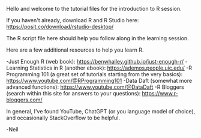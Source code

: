 Hello and welcome to the tutorial files for the introduction to R session.

If you haven't already, download R and R Studio here: https://posit.co/download/rstudio-desktop/

The R script file here should help you follow along in the learning session.

Here are a few additional resources to help you learn R.

-Just Enough R (web book): https://benwhalley.github.io/just-enough-r/
-Learning Statistics in R (another ebook): https://ademos.people.uic.edu/
-R Programming 101 (a great set of tutorials starting from the very basics): https://www.youtube.com/@RProgramming101
-Data Daft (somewhat more advanced functions): https://www.youtube.com/@DataDaft
-R Bloggers (search within this site for answers to your questions): https://www.r-bloggers.com/

In general, I've found YouTube, ChatGPT (or you language model of choice), and occasionally StackOverflow to be helpful.

-Neil
